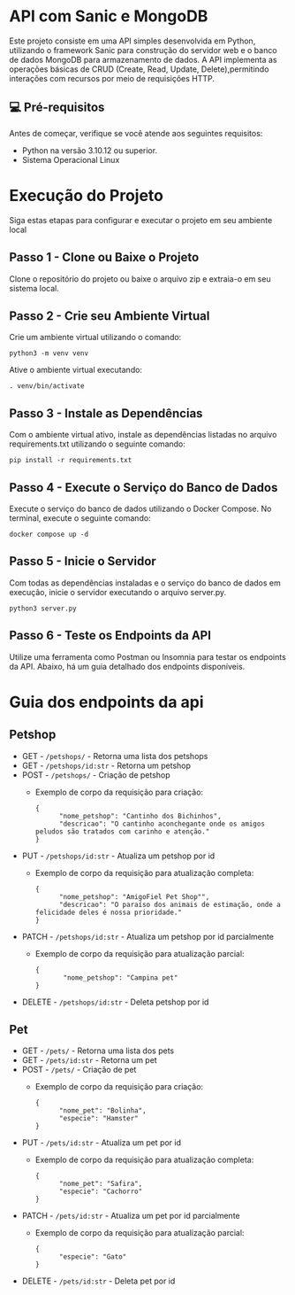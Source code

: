 # API com Sanic e MongoDB

Este projeto consiste em uma API simples desenvolvida em Python, utilizando o framework Sanic para construção do servidor web e o banco de dados MongoDB para armazenamento de dados. A API implementa as operações básicas de CRUD (Create, Read, Update, Delete),permitindo interações com recursos por meio de requisições HTTP.


## 💻 Pré-requisitos

Antes de começar, verifique se você atende aos seguintes requisitos:

- Python na versão 3.10.12 ou superior.
- Sistema Operacional Linux


# Execução do Projeto
Siga estas etapas para configurar e executar o projeto em seu ambiente local

## Passo 1 - Clone ou Baixe o Projeto
Clone o repositório do projeto ou baixe o arquivo zip e extraia-o em seu sistema local.

## Passo 2 - Crie seu Ambiente Virtual
Crie um ambiente virtual utilizando o comando:
```
python3 -m venv venv
```

Ative o ambiente virtual executando:
```
. venv/bin/activate
```

## Passo 3 - Instale as Dependências
Com o ambiente virtual ativo, instale as dependências listadas no arquivo requirements.txt utilizando o seguinte comando:
```
pip install -r requirements.txt
```

## Passo 4 - Execute o Serviço do Banco de Dados
Execute o serviço do banco de dados utilizando o Docker Compose. No terminal, execute o seguinte comando:
```
docker compose up -d
```

## Passo 5 - Inicie o Servidor
Com todas as dependências instaladas e o serviço do banco de dados em execução, inicie o servidor executando o arquivo server.py.
```
python3 server.py
```

## Passo 6 - Teste os Endpoints da API
Utilize uma ferramenta como Postman ou Insomnia para testar os endpoints da API. Abaixo, há um guia detalhado dos endpoints disponíveis.

# Guia dos endpoints da api

## Petshop
* GET - `/petshops/` - Retorna uma lista dos petshops
* GET - `/petshops/id:str` - Retorna um petshop
* POST - `/petshops/` - Criação de petshop
  * Exemplo de corpo da requisição para criação:
      
      ```
      {
            "nome_petshop": "Cantinho dos Bichinhos",
            "descricao": "O cantinho aconchegante onde os amigos peludos são tratados com carinho e atenção."
      }
      ```
* PUT - `/petshops/id:str` - Atualiza um petshop por id
    * Exemplo de corpo da requisição para atualização completa:
      
      ```
      {
            "nome_petshop": "AmigoFiel Pet Shop"",
            "descricao": "O paraíso dos animais de estimação, onde a felicidade deles é nossa prioridade."
      }
      ```
* PATCH - `/petshops/id:str` - Atualiza um petshop por id parcialmente
    * Exemplo de corpo da requisição para atualização parcial:
      
      ```
      {
             "nome_petshop": "Campina pet"
      }
      ```
* DELETE - `/petshops/id:str` - Deleta petshop por id

## Pet
* GET - `/pets/` - Retorna uma lista dos pets
* GET - `/pets/id:str` - Retorna um pet
* POST - `/pets/` - Criação de pet
  * Exemplo de corpo da requisição para criação:
      
      ```
      {
            "nome_pet": "Bolinha",
            "especie": "Hamster"
      }
      ```
* PUT - `/pets/id:str` - Atualiza um pet por id
    * Exemplo de corpo da requisição para atualização completa:
      
      ```
      {
            "nome_pet": "Safira",
            "especie": "Cachorro"
      }
      ```
* PATCH - `/pets/id:str` - Atualiza um pet por id parcialmente
    * Exemplo de corpo da requisição para atualização parcial:
      
      ```
      {
            "especie": "Gato"
      }
      ```
* DELETE - `/pets/id:str` - Deleta pet por id
